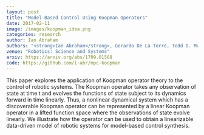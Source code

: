 ```yaml
---
layout: post
title: "Model-Based Control Using Koopman Operators"
date: 2017-02-11
image: /images/koopman_idea.png
categories: research
author: Ian Abraham
authors: "<strong>Ian Abraham</strong>, Gerardo De La Torre, Todd D. Murphey"
venue: "Robotics: Science and Systems"
arxiv: https://arxiv.org/abs/1709.01568
code: https://github.com/i-abr/mpc-koopman
---
```


This paper explores the application of Koopman operator theory to the control of robotic systems. The Koopman operator
takes any observation of state at time t and evolves the functions of state subject to its dynamics forward in time
linearly. Thus, a nonlinear dynamical system which has a discoverable Koopman operator can be represented by a linear
Koopman operator in a lifted function space where the observations of state evolve linearly. We illustrate how the
operator can be used to obtain a linearizable data-driven model of robotic systems for model-based control synthesis.
